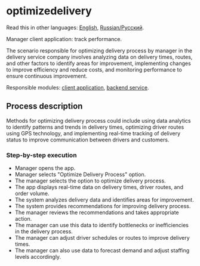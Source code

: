 # optimizedelivery

Read this in other languages: [English](trackperformance.md), [Russian/Русский](trackperformance.ru.md). 

Manager client application: track performance.

The scenario responsible for optimizing delivery process by manager in the delivery service company involves analyzing data on delivery times, routes, and other factors to identify areas for improvement, implementing changes to improve efficiency and reduce costs, and monitoring performance to ensure continuous improvement.

Responsible modules: [client application](../../frontend/managerclient.md), [backend service](../../backend/managerbackend.md).

## Process description

Methods for optimizing delivery process could include using data analytics to identify patterns and trends in delivery times, optimizing driver routes using GPS technology, and implementing real-time tracking of delivery status to improve communication between drivers and customers.

### Step-by-step execution

- Manager opens the app.
- Manager selects "Optimize Delivery Process" option.
- The manager selects the option to optimize delivery process.
- The app displays real-time data on delivery times, driver routes, and order volume.
- The system analyzes delivery data and identifies areas for improvement.
- The system provides recommendations for improving delivery process.
- The manager reviews the recommendations and takes appropriate action.
- The manager can use this data to identify bottlenecks or inefficiencies in the delivery process.
- The manager can adjust driver schedules or routes to improve delivery times.
- The manager can also use data to forecast demand and adjust staffing levels accordingly.
